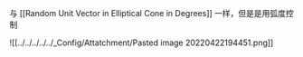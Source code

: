 与 [[Random Unit Vector in Elliptical Cone in Degrees]] 一样，但是是用弧度控制

![[../../../../../_Config/Attatchment/Pasted image 20220422194451.png]]